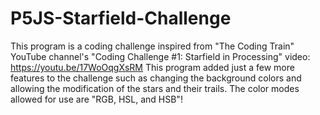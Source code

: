 # P5JS-Starfield-Challenge
This program is a coding challenge inspired from "The Coding Train" YouTube channel's "Coding Challenge #1: Starfield in Processing" video: https://youtu.be/17WoOqgXsRM This program added just a few more features to the challenge such as changing the background colors and allowing the modification of the stars and their trails. The color modes allowed for use are "RGB, HSL, and HSB"!
